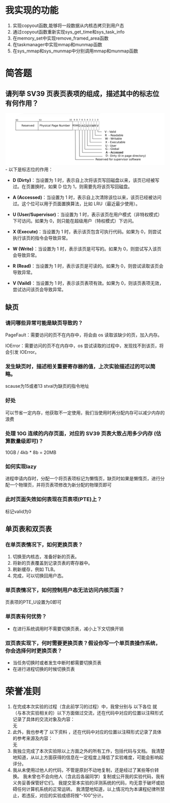 # 我实现的功能
1. 实现copyout函数,能够将一段数据从内核态拷贝到用户态
2. 通过copyout函数重新实现sys_get_time和sys_task_info
3. 在memory_set中实现remove_framed_area函数
4. 在taskmanager中实现mmap和munmap函数
5. 在sys_mmap和sys_munmap中分别调用mmap和munmap函数
# 简答题
## 请列举 SV39 页表页表项的组成，描述其中的标志位有何作用？
![alt text](image.png)
    - 以下是标志位的作用：

- **D (Dirty)**：当设置为 1 时，表示自上次将该页写回磁盘以来，该页已经被写过。在页置换时，如果 D 位为 1，则需要先将该页写回磁盘。

- **A (Accessed)**：当设置为 1 时，表示自上次清除该位以来，该页已经被访问过。这个位可以用于页面置换算法，比如 LRU（最近最少使用）。

- **U (User/Supervisor)**：当设置为 1 时，表示该页在用户模式（非特权模式）下可访问。如果为 0，则只能在超级用户（特权模式）下访问。

- **X (Execute)**：当设置为 1 时，表示该页包含可执行代码。如果为 0，则尝试执行该页的指令会导致异常。

- **W (Write)**：当设置为 1 时，表示该页是可写的。如果为 0，则尝试写入该页会导致异常。

- **R (Read)**：当设置为 1 时，表示该页是可读的。如果为 0，则尝试读取该页会导致异常。

- **V (Vaild)**：当设置为 1 时，表示该页表项有效。如果为 0，则该页表项无效，尝试访问该页会导致异常。

## 缺页
### 请问哪些异常可能是缺页导致的？
PageFault：需要访问的页不在内存中，将会由 os 读取该缺少的页，加入内存。

IOError：需要访问的页不在内存中，os 尝试读取的过程中，发现找不到该页，将会引发 IOError。
### 发生缺页时，描述相关重要寄存器的值，上次实验描述过的可以简略。
scause为15或者13 stval为缺页的指令地址

### 好处
可以节省一定内存，他获取不一定使用，我们当使用时再分配内存可以减少内存的浪费
### 处理 10G 连续的内存页面，对应的 SV39 页表大致占用多少内存 (估算数量级即可)？
10GB / 4kb * 8b = 20MB 
### 如何实现lazy 
进程申请内存时，分配一个将页表项标记为懒惰页，缺页时如果是懒惰页，进行分配一个物理页，并将页表项修改为新分配的物理页即可
### 此时页面失效如何表现在页表项(PTE)上？
标记valid为0
## 单页表和双页表
### 在单页表情况下，如何更换页表？
1. 切换至内核态，准备好新的页表。
2. 将新的页表覆盖到记录页表的寄存器中。
3. 刷新缓存，例如 TLB。
4. 完成，可以切换回用户态。
### 单页表情况下，如何控制用户态无法访问内核页面？
页表项的PTE_U设置为0即可
### 单页表有何优势？
- 在进行系统调用时不需要切换页表，减小上下文切换开销
### 双页表实现下，何时需要更换页表？假设你写一个单页表操作系统，你会选择何时更换页表？
- 当任务切换时或者发生中断时都需要切换页表
- 在进行进程切换的时候切换页表
# 荣誉准则
1. 在完成本次实验的过程（含此前学习的过程）中，我曾分别与 以下各位 就（与本次实验相关的）以下方面做过交流，还在代码中对应的位置以注释形式记录了具体的交流对象及内容：  
无
2. 此外，我也参考了 以下资料 ，还在代码中对应的位置以注释形式记录了具体的参考来源及内容：  
无
3. 我独立完成了本次实验除以上方面之外的所有工作，包括代码与文档。 我清楚地知道，从以上方面获得的信息在一定程度上降低了实验难度，可能会影响起评分。
4. 我从未使用过他人的代码，不管是原封不动地复制，还是经过了某些等价转换。 我未曾也不会向他人（含此后各届同学）复制或公开我的实验代码，我有义务妥善保管好它们。 我提交至本实验的评测系统的代码，均无意于破坏或妨碍任何计算机系统的正常运转。 我清楚地知道，以上情况均为本课程纪律所禁止，若违反，对应的实验成绩将按“-100”分计。

